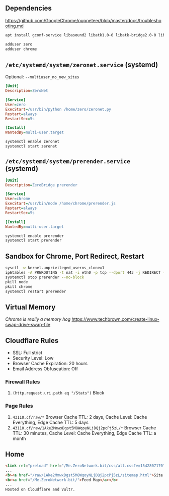 ## Dependencies

https://github.com/GoogleChrome/puppeteer/blob/master/docs/troubleshooting.md

```bash
apt install gconf-service libasound2 libatk1.0-0 libatk-bridge2.0-0 libc6 libcairo2 libcups2 libdbus-1-3 libexpat1 libfontconfig1 libgcc1 libgconf-2-4 libgdk-pixbuf2.0-0 libglib2.0-0 libgtk-3-0 libnspr4 libpango-1.0-0 libpangocairo-1.0-0 libstdc++6 libx11-6 libx11-xcb1 libxcb1 libxcomposite1 libxcursor1 libxdamage1 libxext6 libxfixes3 libxi6 libxrandr2 libxrender1 libxss1 libxtst6 ca-certificates fonts-liberation libappindicator1 libnss3 lsb-release xdg-utils wget
```

```bash
adduser zero
adduser chrome
```

## `/etc/systemd/system/zeronet.service` (systemd)

Optional: `--multiuser_no_new_sites`

```ini
[Unit]
Description=ZeroNet

[Service]
User=zero
ExecStart=/usr/bin/python /home/zero/zeronet.py
Restart=always
RestartSec=5s

[Install]
WantedBy=multi-user.target
```

```bash
systemctl enable zeronet
systemctl start zeronet
```

## `/etc/systemd/system/prerender.service` (systemd)

```ini
[Unit]
Description=ZeroBridge prerender

[Service]
User=chrome
ExecStart=/usr/bin/node /home/chrome/prerender.js
Restart=always
RestartSec=5s

[Install]
WantedBy=multi-user.target
```

```bash
systemctl enable prerender
systemctl start prerender
```

## Sandbox for Chrome, Port Redirect, Restart

```bash
sysctl -w kernel.unprivileged_userns_clone=1
ip6tables -A PREROUTING -t nat -i eth0 -p tcp --dport 443 -j REDIRECT --to-port 8443
systemctl stop prerender --no-block
pkill node
pkill chrome
systemctl restart prerender
```

## Virtual Memory

_Chrome is really a memory hog_
https://www.techbrown.com/create-linux-swap-drive-swap-file

## Cloudflare Rules

*   SSL: Full strict
*   Security Level: Low
*   Browser Cache Expiration: 20 hours
*   Email Address Obfuscation: Off

### Firewall Rules

1.  `(http.request.uri.path eq "/Stats")`
    Block

### Page Rules

1.  `43110.cf/raw/*`
    Browser Cache TTL: 2 days, Cache Level: Cache Everything, Edge Cache TTL: 5 days
2.  `43110.cf/raw/1Ake2MmwxDgst5M8WqoyNLjDQj2pcPj5zL/*`
    Browser Cache TTL: 30 minutes, Cache Level: Cache Everything, Edge Cache TTL: a month

## Home

```html
<link rel="preload" href="/Me.ZeroNetwork.bit/css/all.css?v=1542807170" as="style">
...
<b><a href="/raw/1Ake2MmwxDgst5M8WqoyNLjDQj2pcPj5zL/sitemap.html">Site Map</a></b>,
<b><a href="/Me.ZeroNetwork.bit/">Feed Map</a></b>
...
Hosted on Cloudflare and Vultr.
```

